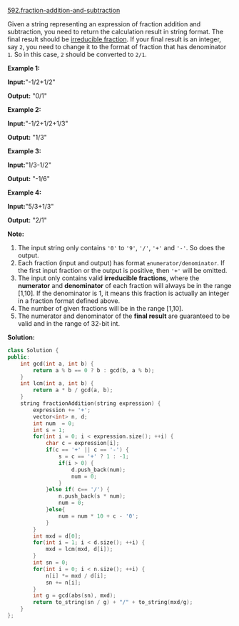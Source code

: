 [592.fraction-addition-and-subtraction](https://leetcode.com/problems/fraction-addition-and-subtraction/)  

Given a string representing an expression of fraction addition and subtraction, you need to return the calculation result in string format. The final result should be [irreducible fraction](https://en.wikipedia.org/wiki/Irreducible_fraction). If your final result is an integer, say `2`, you need to change it to the format of fraction that has denominator `1`. So in this case, `2` should be converted to `2/1`.

**Example 1:**  

  
**Input:**"-1/2+1/2"
  
**Output:** "0/1"
  

**Example 2:**  

  
**Input:**"-1/2+1/2+1/3"
  
**Output:** "1/3"
  

**Example 3:**  

  
**Input:**"1/3-1/2"
  
**Output:** "-1/6"
  

**Example 4:**  

  
**Input:**"5/3+1/3"
  
**Output:** "2/1"
  

**Note:**  

1.  The input string only contains `'0'` to `'9'`, `'/'`, `'+'` and `'-'`. So does the output.
2.  Each fraction (input and output) has format `±numerator/denominator`. If the first input fraction or the output is positive, then `'+'` will be omitted.
3.  The input only contains valid **irreducible fractions**, where the **numerator** and **denominator** of each fraction will always be in the range \[1,10\]. If the denominator is 1, it means this fraction is actually an integer in a fraction format defined above.
4.  The number of given fractions will be in the range \[1,10\].
5.  The numerator and denominator of the **final result** are guaranteed to be valid and in the range of 32-bit int.  



**Solution:**  

```cpp
class Solution {
public:
    int gcd(int a, int b) {
        return a % b == 0 ? b : gcd(b, a % b);
    }
    int lcm(int a, int b) {
        return a * b / gcd(a, b);
    }
    string fractionAddition(string expression) {
        expression += '+';
        vector<int> n, d;
        int num  = 0;
        int s = 1;
        for(int i = 0; i < expression.size(); ++i) {
            char c = expression[i];
            if(c == '+' || c == '-') {
                s = c == '+' ? 1 : -1;
                if(i > 0) {
                    d.push_back(num);
                    num = 0;
                }
            }else if( c== '/') {
                n.push_back(s * num);
                num = 0;
            }else{
                num = num * 10 + c - '0';
            }
        }
        int mxd = d[0];
        for(int i = 1; i < d.size(); ++i) {
            mxd = lcm(mxd, d[i]);
        }
        int sn = 0;
        for(int i = 0; i < n.size(); ++i) {
            n[i] *= mxd / d[i];
            sn += n[i];
        }
        int g = gcd(abs(sn), mxd);
        return to_string(sn / g) + "/" + to_string(mxd/g);
    }
};
```
      